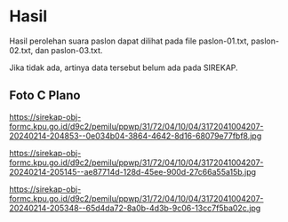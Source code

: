 # Hasil

Hasil perolehan suara paslon dapat dilihat pada file paslon-01.txt, paslon-02.txt, dan paslon-03.txt.

Jika tidak ada, artinya data tersebut belum ada pada SIREKAP.

## Foto C Plano

https://sirekap-obj-formc.kpu.go.id/d9c2/pemilu/ppwp/31/72/04/10/04/3172041004207-20240214-204853--0e034b04-3864-4642-8d16-68079e77fbf8.jpg

https://sirekap-obj-formc.kpu.go.id/d9c2/pemilu/ppwp/31/72/04/10/04/3172041004207-20240214-205145--ae87714d-128d-45ee-900d-27c66a55a15b.jpg

https://sirekap-obj-formc.kpu.go.id/d9c2/pemilu/ppwp/31/72/04/10/04/3172041004207-20240214-205348--65d4da72-8a0b-4d3b-9c06-13cc7f5ba02c.jpg
